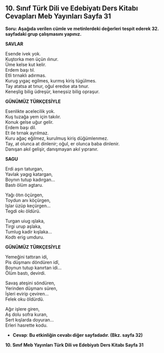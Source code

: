 ## 10. Sınıf Türk Dili ve Edebiyatı Ders Kitabı Cevapları Meb Yayınları Sayfa 31

**Soru: Aşağıda verilen cümle ve metinlerdeki değerleri tespit ederek 32. sayfadaki grup çalışmasını yapınız.**

**SAVLAR**

Esende ivek yok.  
 Kuştorka men üçün ılınur.  
 Üme kelse kut kelir.  
 Erdem başı tıl.  
 Etli tırnaklı adırmas.  
 Kurug yıgaç egilmes, kurmış kiriş tügülmes.  
 Tay atatsa at tınur, oğul eredse ata tınur.  
 Keneşlig bilig üdreşür, keneşsiz bilig opraşur.

**GÜNÜMÜZ TÜRKÇESİYLE**

Esenlikte acelecilik yok.  
 Kuş tuzağa yem için takılır.  
 Konuk gelse uğur gelir.  
 Erdem başı dil.  
 Et ile tırnak ayrılmaz.  
 Kuru ağaç eğilmez, kurulmuş kiriş düğümlenmez.  
 Tay, at olunca at dinlenir; oğul, er olunca baba dinlenir.  
 Danışan akıl gelişir, danışmayan akıl yıpranır.

**SAGU**

Erdi aşın taturgan,  
 Yavlak yagıg katargan,  
 Boynın tutup kadırgan…  
 Bastı ölüm agtaru.

Yağı ötın öçürgen,  
 Toydun anı köçürgen,  
 Işlar üzüp keçürgen…  
 Tegdi okı öldürü.

Turgan uiug ışlaka,  
 Tirgi urup aşlaka,  
 Tumlug kadir kışlaka…  
 Kodtı erig umduru.

**GÜNÜMÜZ TÜRKÇESİYLE**

Yemeğini tattıran idi,  
 Pis düşmanı döndüren idî,  
 Boynun tutup kanırtan idi…  
 Ölüm bastı, devirdi.

Savaş ateşini söndüren,  
 Yerinden düşmanı süren,  
 İşleri evirip çeviren…  
 Felek oku öldürdü.

Ağır işlere giren,  
 Aş dolu sofra kuran,  
 Sert kışlarda doyuran…  
 Erleri hasrette kodu.

* **Cevap**: **Bu etkinliğin cevabı diğer sayfadadır. (Bkz. sayfa 32)**

**10. Sınıf Meb Yayınları Türk Dili ve Edebiyatı Ders Kitabı Sayfa 31**